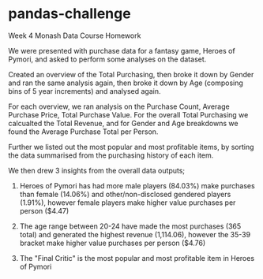 # pandas-challenge
Week 4 Monash Data Course Homework


We were presented with purchase data for a fantasy game, Heroes of Pymori, and asked to perform some analyses on the dataset.

Created an overview of the Total Purchasing, then broke it down by Gender and ran the same analysis again, then broke it down by Age (composing bins of 5 year increments) and analysed again.

For each overview, we ran analysis on the Purchase Count, Average Purchase Price, Total Purchase Value. For the overall Total Purchasing we calcualted the Total Revenue, and for Gender and Age breakdowns we found the Average Purchase Total per Person.

Further we listed out the most popular and most profitable items, by sorting the data summarised from the purchasing history of each item.

We then drew 3 insights from the overall data outputs;
  1. Heroes of Pymori has had more male players (84.03%) make purchases than female (14.06%) and other/non-disclosed gendered players (1.91%), however female players make higher value purchases per person ($4.47)

  2. The age range between 20-24 have made the most purchases (365 total) and generated the highest revenue (1,114.06), however the 35-39 bracket make higher value purchases per person ($4.76)

  3. The "Final Critic" is the most popular and most profitable item in Heroes of Pymori
